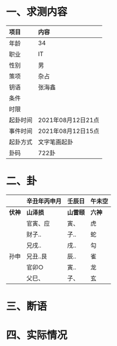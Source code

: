 # 一、求测内容
|项目|内容|
|:-|:-|
|年龄|34|
|职业|IT|
|性别|男|
|策项|杂占|
|钥语|张海鑫|
|条件||
|时限||
|起卦时间|2021年08月12日21点|
|事件时间|2021年08月12日15点|
|起卦方式|文字笔画起卦|
|卦码|722卦|

# 二、卦
||辛丑年丙申月|壬辰日|午未空|
|:-|:-|:-|:-|
|**伏神**|**山泽损**|**山雷颐**|**六神**|
||官寅、应|寅、|虎|
||财子..|子..|蛇|
||兄戌..|戌..|勾|
|孙申|兄丑..艮|辰..|雀|
||官卯○|寅..|龙|
||父巳、|子、|玄|


# 三、断语

# 四、实际情况